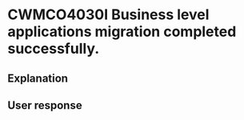 # CWMCO4030I Business level applications migration completed successfully.

## Explanation

## User response